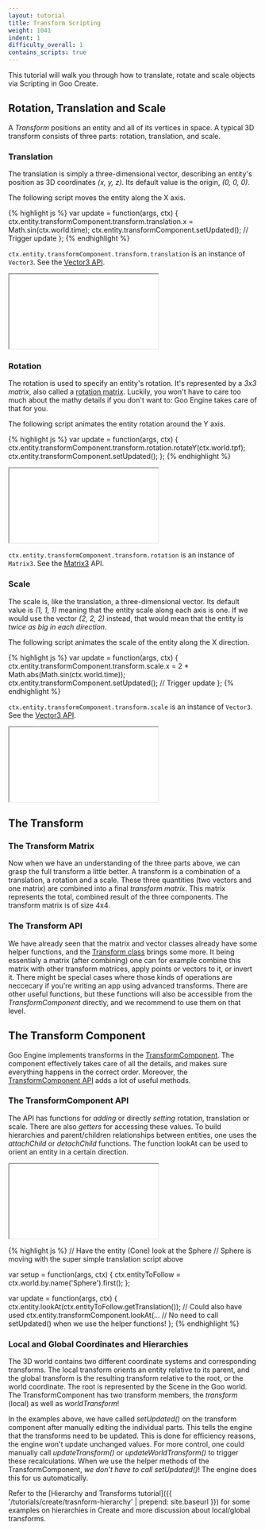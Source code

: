 ```yaml
---
layout: tutorial
title: Transform Scripting
weight: 1041
indent: 1
difficulty_overall: 1
contains_scripts: true
---
```

This tutorial will walk you through how to translate, rotate and scale objects via Scripting in Goo Create.

## Rotation, Translation and Scale

A *Transform* positions an entity and all of its vertices in space. A typical 3D transform consists of three parts: rotation, translation, and scale.

### Translation

The translation is simply a three-dimensional vector, describing an entity's position as 3D coordinates *(x, y, z)*. Its default value is the origin, *(0, 0, 0)*.

The following script moves the entity along the X axis.

{% highlight js %}
var update = function(args, ctx) {
    ctx.entity.transformComponent.transform.translation.x = Math.sin(ctx.world.time);
    ctx.entity.transformComponent.setUpdated(); // Trigger update
};
{% endhighlight %}

```ctx.entity.transformComponent.transform.translation``` is an instance of ```Vector3```. See the [Vector3 API](http://code.gooengine.com/latest/docs/index.html?c=Vector3).

<iframe allowfullscreen src="//goote.ch/f8d0392727657e78d65a60e0931c2e95cacf896a"></iframe>

### Rotation

The rotation is used to specify an entity's rotation. It's represented by a *3x3 matrix*, also called a [rotation matrix](http://en.wikipedia.org/wiki/Rotation_matrix#In_three_dimensions). Luckily, you won't have to care too much about the mathy details if you don't want to: Goo Engine takes care of that for you.

The following script animates the entity rotation around the Y axis.

{% highlight js %}
var update = function(args, ctx) {
    ctx.entity.transformComponent.transform.rotation.rotateY(ctx.world.tpf);
    ctx.entity.transformComponent.setUpdated();
};
{% endhighlight %}

<iframe allowfullscreen src="//goote.ch/61d1568b11d596370b34a3dbd4e97c680d050e01"></iframe>

```ctx.entity.transformComponent.transform.rotation``` is an instance of ```Matrix3```. See the [Matrix3](http://code.gooengine.com/latest/docs/index.html?c=Matrix3) API.

### Scale

The scale is, like the translation, a three-dimensional vector. Its default value is *(1, 1, 1)* meaning that the entity scale along each axis is one. If we would use the vector *(2, 2, 2)* instead, that would mean that the entity is *twice as big in each direction*.

The following script animates the scale of the entity along the X direction.

{% highlight js %}
var update = function(args, ctx) {
    ctx.entity.transformComponent.transform.scale.x = 2 * Math.abs(Math.sin(ctx.world.time));
    ctx.entity.transformComponent.setUpdated(); // Trigger update
};
{% endhighlight %}

```ctx.entity.transformComponent.transform.scale``` is an instance of ```Vector3```. See the [Vector3 API](http://code.gooengine.com/latest/docs/index.html?c=Vector3).

<iframe allowfullscreen src="//goote.ch/853e0744b31b6fd66ddd1a18d709439710aa0a64/"></iframe>

## The Transform

### The Transform Matrix

Now when we have an understanding of the three parts above, we can grasp the full transform a little better. A transform is a combination of a translation, a rotation and a scale. These three quantities (two vectors and one matrix) are combined into a final *transform matrix*. This matrix represents the total, combined result of the three components. The transform matrix is of size 4x4.

### The Transform API

We have already seen that the matrix and vector classes already have some helper functions, and the [Transform class](http://code.gooengine.com/latest/docs/index.html?c=Transform) brings some more. It being essentialy a matrix (after combining) one can for example combine this matrix with other transform matrices, apply points or vectors to it, or invert it. There might be special cases where those kinds of operations are neccecary if you're writing an app using advanced transforms. There are other useful functions, but these functions will also be accessible from the *TransformComponent* directly, and we recommend to use them on that level.

## The Transform Component

Goo Engine implements transforms in the [TransformComponent](http://code.gooengine.com/latest/docs/index.html?c=TransformComponent). The component effectively takes care of all the details, and makes sure everything happens in the correct order. Moreover, the [TransformComponent API](http://code.gooengine.com/latest/docs/index.html?c=TransformComponent) adds a lot of useful methods.

### The TransformComponent API

The API has functions for *adding* or directly *setting* rotation, translation or scale. There are also *getters* for accessing these values. To build hierarchies and parent/children relationships between entities, one uses the *attachChild* or *detachChild* functions. The function lookAt can be used to orient an entity in a certain direction.

<iframe allowfullscreen src="//goote.ch/1107233399a27f819dd36d3e10abf2088e1717c8/"></iframe>

{% highlight js %}
// Have the entity (Cone) look at the Sphere
// Sphere is moving with the super simple translation script above

var setup = function(args, ctx) {
    ctx.entityToFollow = ctx.world.by.name('Sphere').first();
};

var update = function(args, ctx) {
    ctx.entity.lookAt(ctx.entityToFollow.getTranslation());
    // Could also have used ctx.entity.transformComponent.lookAt(...
    // No need to call setUpdated() when we use the helper functions!
};
{% endhighlight %}

### Local and Global Coordinates and Hierarchies

The 3D world contains two different coordinate systems and corresponding transforms. The local transform orients an entity relative to its parent, and the global transform is the resulting transform relative to the root, or the world coordinate. The root is represented by the Scene in the Goo world. The TransformComponent has two transform members, the *transform* (local) as well as *worldTransform*!

In the examples above, we have called *setUpdated()* on the transform component after manually editing the individual parts. This tells the engine that the transforms need to be updated. This is done for efficiency reasons, the engine won't update unchanged values. For more control, one could manually call *updateTransform()* or *updateWorldTransform()* to trigger these recalculations. When we use the helper methods of the TransformComponent, *we don't have to call setUpdated()*! The engine does this for us automatically.

Refer to the [Hierarchy and Transforms tutorial]({{ '/tutorials/create/trasnform-hierarchy' | prepend: site.baseurl }}) for some examples on hierarchies in Create and more discussion about local/global transforms.